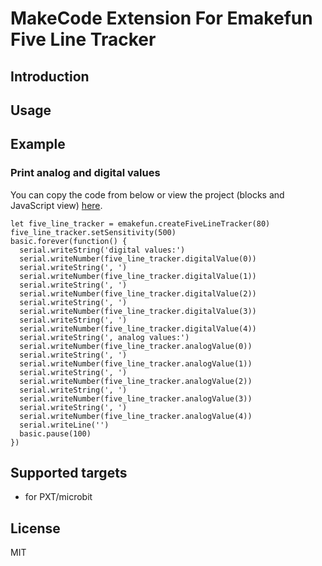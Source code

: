 # MakeCode Extension For Emakefun Five Line Tracker

## Introduction

## Usage

## Example

### Print analog and digital values

You can copy the code from below or view the project (blocks and JavaScript view) [here](https://makecode.microbit.org/_fkTWV464iRJc).

```block
let five_line_tracker = emakefun.createFiveLineTracker(80)
five_line_tracker.setSensitivity(500)
basic.forever(function() {
  serial.writeString('digital values:')
  serial.writeNumber(five_line_tracker.digitalValue(0))
  serial.writeString(', ')
  serial.writeNumber(five_line_tracker.digitalValue(1))
  serial.writeString(', ')
  serial.writeNumber(five_line_tracker.digitalValue(2))
  serial.writeString(', ')
  serial.writeNumber(five_line_tracker.digitalValue(3))
  serial.writeString(', ')
  serial.writeNumber(five_line_tracker.digitalValue(4))
  serial.writeString(', analog values:')
  serial.writeNumber(five_line_tracker.analogValue(0))
  serial.writeString(', ')
  serial.writeNumber(five_line_tracker.analogValue(1))
  serial.writeString(', ')
  serial.writeNumber(five_line_tracker.analogValue(2))
  serial.writeString(', ')
  serial.writeNumber(five_line_tracker.analogValue(3))
  serial.writeString(', ')
  serial.writeNumber(five_line_tracker.analogValue(4))
  serial.writeLine('')
  basic.pause(100)
})
```

## Supported targets

- for PXT/microbit

## License

MIT
